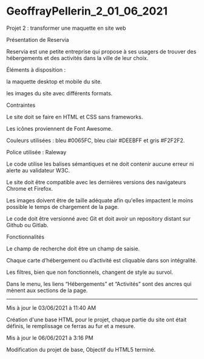 # GeoffrayPellerin_2_01_06_2021

Projet 2 : transformer une maquette en site web

Présentation de Reservia

Reservia est une petite entreprise qui propose à ses usagers de trouver des hébergements et des activités dans la ville de leur choix.

Éléments à disposition :

la maquette desktop et mobile du site.

les images du site avec différents formats.

Contraintes

Le site doit se faire en HTML et CSS sans frameworks.

Les icônes proviennent de Font Awesome.

Couleurs utilisées : bleu #0065FC, bleu clair #DEEBFF et gris #F2F2F2.

Police utilisée : Raleway

Le code utilise les balises sémantiques et ne doit contenir aucune erreur ni alerte au validateur W3C.

Le site doit être compatible avec les dernières versions des navigateurs Chrome et Firefox.

Les images doivent être de taille adéquate afin qu'elles impactent le moins possible le temps de chargement de la page.

Le code doit être versionné avec Git et doit avoir un repository distant sur Github ou Gitlab.

Fonctionnalités

Le champ de recherche doit être un champ de saisie.

Chaque carte d’hébergement ou d’activité est cliquable dans son intégralité.

Les filtres, bien que non fonctionnels, changent de style au survol.

Dans le menu, les liens “Hébergements” et “Activités” sont des ancres qui mènent aux sections de la page.

-----------------------------------------------------------------------------------------------------------------------------------

Mis à jour le 03/06/2021 à 11:40 AM


Création d'une base HTML pour le projet, chaque partie du site ont était définis, le remplissage ce ferras au fur et a mesure.


Mis à jour le 06/06/2021 à 3:16 PM


Modification du projet de base, Objectif du HTML5 terminé.

